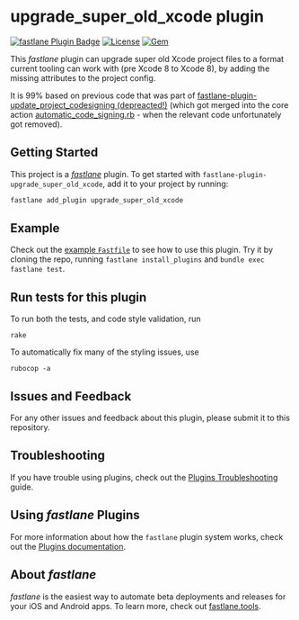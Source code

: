 # upgrade_super_old_xcode plugin

[![fastlane Plugin Badge](https://rawcdn.githack.com/fastlane/fastlane/master/fastlane/assets/plugin-badge.svg)](https://rubygems.org/gems/fastlane-plugin-ionic) [![License](https://img.shields.io/badge/license-MIT-green.svg?style=flat)](https://github.com/ionic-zone/fastlane-plugin-upgrade_super_old_xcode/blob/master/LICENSE)
[![Gem](https://img.shields.io/gem/v/fastlane-plugin-upgrade_super_old_xcode.svg?style=flat)](http://rubygems.org/gems/fastlane-plugin-upgrade_super_old_xcode)

This _fastlane_ plugin can upgrade super old Xcode project files to a format current tooling can work with (pre Xcode 8 to Xcode 8), by adding the missing attributes to the project config.

It is 99% based on previous code that was part of [fastlane-plugin-update_project_codesigning (depreacted!)](https://github.com/hjanuschka/fastlane-plugin-update_project_codesigning) (which got merged into the core action [automatic_code_signing.rb](https://github.com/fastlane/fastlane/blob/master/fastlane/lib/fastlane/actions/automatic_code_signing.rb) - when the relevant code unfortunately got removed).


## Getting Started

This project is a [_fastlane_](https://github.com/fastlane/fastlane) plugin. To get started with `fastlane-plugin-upgrade_super_old_xcode`, add it to your project by running:

```bash
fastlane add_plugin upgrade_super_old_xcode
```

## Example

Check out the [example `Fastfile`](fastlane/Fastfile) to see how to use this plugin. Try it by cloning the repo, running `fastlane install_plugins` and `bundle exec fastlane test`.

## Run tests for this plugin

To run both the tests, and code style validation, run

```
rake
```

To automatically fix many of the styling issues, use
```
rubocop -a
```

## Issues and Feedback

For any other issues and feedback about this plugin, please submit it to this repository.

## Troubleshooting

If you have trouble using plugins, check out the [Plugins Troubleshooting](https://docs.fastlane.tools/plugins/plugins-troubleshooting/) guide.

## Using _fastlane_ Plugins

For more information about how the `fastlane` plugin system works, check out the [Plugins documentation](https://docs.fastlane.tools/plugins/create-plugin/).

## About _fastlane_

_fastlane_ is the easiest way to automate beta deployments and releases for your iOS and Android apps. To learn more, check out [fastlane.tools](https://fastlane.tools).
